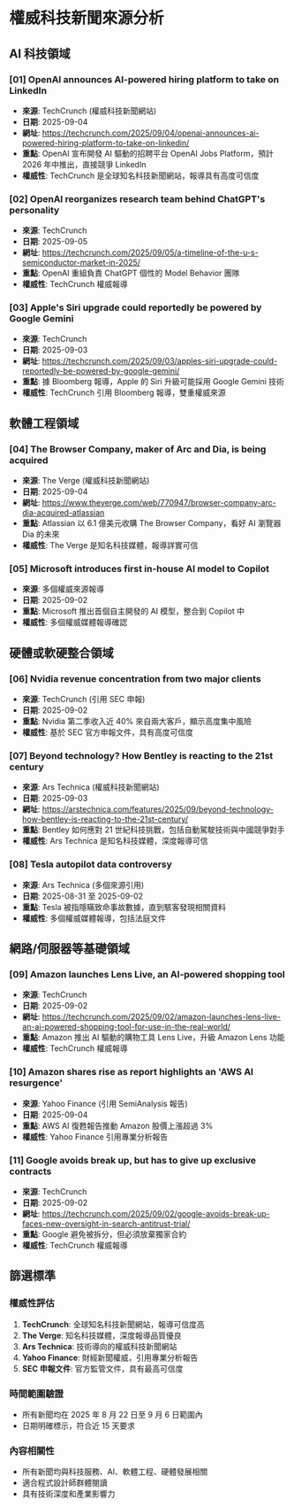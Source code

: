 # 權威科技新聞來源分析

## AI 科技領域

### [01] OpenAI announces AI-powered hiring platform to take on LinkedIn
- **來源**: TechCrunch (權威科技新聞網站)
- **日期**: 2025-09-04
- **網址**: https://techcrunch.com/2025/09/04/openai-announces-ai-powered-hiring-platform-to-take-on-linkedin/
- **重點**: OpenAI 宣布開發 AI 驅動的招聘平台 OpenAI Jobs Platform，預計 2026 年中推出，直接競爭 LinkedIn
- **權威性**: TechCrunch 是全球知名科技新聞網站，報導具有高度可信度

### [02] OpenAI reorganizes research team behind ChatGPT's personality
- **來源**: TechCrunch
- **日期**: 2025-09-05
- **網址**: https://techcrunch.com/2025/09/05/a-timeline-of-the-u-s-semiconductor-market-in-2025/
- **重點**: OpenAI 重組負責 ChatGPT 個性的 Model Behavior 團隊
- **權威性**: TechCrunch 權威報導

### [03] Apple's Siri upgrade could reportedly be powered by Google Gemini
- **來源**: TechCrunch
- **日期**: 2025-09-03
- **網址**: https://techcrunch.com/2025/09/03/apples-siri-upgrade-could-reportedly-be-powered-by-google-gemini/
- **重點**: 據 Bloomberg 報導，Apple 的 Siri 升級可能採用 Google Gemini 技術
- **權威性**: TechCrunch 引用 Bloomberg 報導，雙重權威來源

## 軟體工程領域

### [04] The Browser Company, maker of Arc and Dia, is being acquired
- **來源**: The Verge (權威科技新聞網站)
- **日期**: 2025-09-04
- **網址**: https://www.theverge.com/web/770947/browser-company-arc-dia-acquired-atlassian
- **重點**: Atlassian 以 6.1 億美元收購 The Browser Company，看好 AI 瀏覽器 Dia 的未來
- **權威性**: The Verge 是知名科技媒體，報導詳實可信

### [05] Microsoft introduces first in-house AI model to Copilot
- **來源**: 多個權威來源報導
- **日期**: 2025-09-02
- **重點**: Microsoft 推出首個自主開發的 AI 模型，整合到 Copilot 中
- **權威性**: 多個權威媒體報導確認

## 硬體或軟硬整合領域

### [06] Nvidia revenue concentration from two major clients
- **來源**: TechCrunch (引用 SEC 申報)
- **日期**: 2025-09-02
- **重點**: Nvidia 第二季收入近 40% 來自兩大客戶，顯示高度集中風險
- **權威性**: 基於 SEC 官方申報文件，具有高度可信度

### [07] Beyond technology? How Bentley is reacting to the 21st century
- **來源**: Ars Technica (權威科技新聞網站)
- **日期**: 2025-09-03
- **網址**: https://arstechnica.com/features/2025/09/beyond-technology-how-bentley-is-reacting-to-the-21st-century/
- **重點**: Bentley 如何應對 21 世紀科技挑戰，包括自動駕駛技術與中國競爭對手
- **權威性**: Ars Technica 是知名科技媒體，深度報導可信

### [08] Tesla autopilot data controversy
- **來源**: Ars Technica (多個來源引用)
- **日期**: 2025-08-31 至 2025-09-02
- **重點**: Tesla 被指隱瞞致命事故數據，直到駭客發現相關資料
- **權威性**: 多個權威媒體報導，包括法庭文件

## 網路/伺服器等基礎領域

### [09] Amazon launches Lens Live, an AI-powered shopping tool
- **來源**: TechCrunch
- **日期**: 2025-09-02
- **網址**: https://techcrunch.com/2025/09/02/amazon-launches-lens-live-an-ai-powered-shopping-tool-for-use-in-the-real-world/
- **重點**: Amazon 推出 AI 驅動的購物工具 Lens Live，升級 Amazon Lens 功能
- **權威性**: TechCrunch 權威報導

### [10] Amazon shares rise as report highlights an 'AWS AI resurgence'
- **來源**: Yahoo Finance (引用 SemiAnalysis 報告)
- **日期**: 2025-09-04
- **重點**: AWS AI 復甦報告推動 Amazon 股價上漲超過 3%
- **權威性**: Yahoo Finance 引用專業分析報告

### [11] Google avoids break up, but has to give up exclusive contracts
- **來源**: TechCrunch
- **日期**: 2025-09-02
- **網址**: https://techcrunch.com/2025/09/02/google-avoids-break-up-faces-new-oversight-in-search-antitrust-trial/
- **重點**: Google 避免被拆分，但必須放棄獨家合約
- **權威性**: TechCrunch 權威報導

## 篩選標準

### 權威性評估
1. **TechCrunch**: 全球知名科技新聞網站，報導可信度高
2. **The Verge**: 知名科技媒體，深度報導品質優良
3. **Ars Technica**: 技術導向的權威科技新聞網站
4. **Yahoo Finance**: 財經新聞權威，引用專業分析報告
5. **SEC 申報文件**: 官方監管文件，具有最高可信度

### 時間範圍驗證
- 所有新聞均在 2025 年 8 月 22 日至 9 月 6 日範圍內
- 日期明確標示，符合近 15 天要求

### 內容相關性
- 所有新聞均與科技服務、AI、軟體工程、硬體發展相關
- 適合程式設計師群體閱讀
- 具有技術深度和產業影響力


